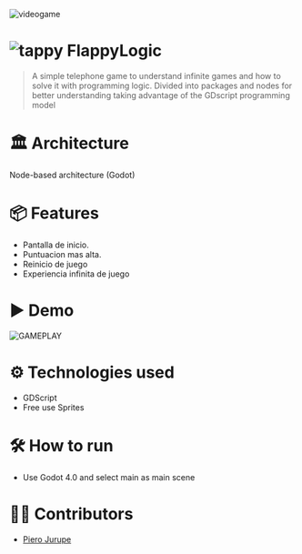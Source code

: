 ![videogame](https://github.com/user-attachments/assets/9c1c36b7-db7b-46ba-8e46-f6a589bd4542)
#  ![tappy](https://github.com/user-attachments/assets/a5845af5-d611-403a-806c-1f10072c189e) FlappyLogic
> A simple telephone game to understand infinite games and how to solve it with programming logic. 
> Divided into packages and nodes for better understanding taking advantage of the GDscript programming model
# 🏛 Architecture
Node-based architecture (Godot)

# 📦 Features
* Pantalla de inicio.
* Puntuacion mas alta.
* Reinicio de juego
* Experiencia infinita de juego

# ▶ Demo
![GAMEPLAY](https://github.com/user-attachments/assets/5928e480-7135-44f5-adb6-55a639c0ae30)

# ⚙ Technologies used
* GDScript
* Free use Sprites 

# 🛠 How to run
* Use Godot 4.0 and select main as main scene 

# 👷‍♀️ Contributors
* [Piero Jurupe](https://github.com/PieroJurupe)
    
